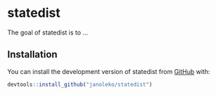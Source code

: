 
<!-- README.md is generated from README.Rmd. Please edit that file -->

# statedist

<!-- badges: start -->
<!-- badges: end -->

The goal of statedist is to …

## Installation

You can install the development version of statedist from
[GitHub](https://github.com/janoleko/statedist) with:

``` r
devtools::install_github("janoleko/statedist")
```
